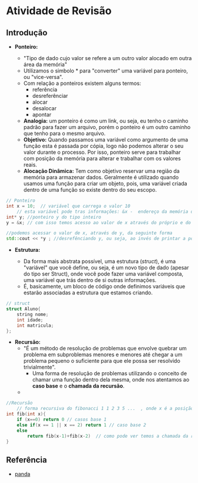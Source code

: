 # Atividade de Revisão

## Introdução


* **Ponteiro:**

    - "Tipo de dado cujo valor se refere a um outro valor alocado em outra área da memória"
    - Utilizamos o simbolo * para "converter" uma variável para ponteiro, ou "vice-versa".
    - Com relação a ponteiros existem alguns termos:
        - referência
        - desreferênciar
        - alocar
        - desalocar
        - apontar        
    - **Analogia:** um ponteiro é como um link, ou seja, eu tenho o caminho padrão para fazer um arquivo, porém o ponteiro é um outro caminho que tenho para o mesmo arquivo.
    - **Objetivo:**
Quando passamos uma variável como argumento de uma função esta é passada por cópia, logo não podemos alterar o seu valor durante o processo. Por isso, ponteiro serve para trabalhar com posição da memória para alterar e trabalhar com os valores reais.
    - **Alocação Dinâmica:** Tem como objetivo reservar uma região da memória para armazenar dados. Geralmente é utilizado quando usamos uma função para criar um objeto, pois, uma variável criada dentro de uma função so existe dentro do seu escopo.
    
~~~c++
// Ponteiro
int x = 10;  // variável que carrega o valor 10
    // esta variável pode tras informações: &x -  endereço da memória de x
int* y; //ponteiro y do tipo inteiro
y = &x; // com isso temos acesso ao valor de x através do próprio e do y. 

//podemos acessar o valor de x, através de y, da seguinte forma 
std::cout << *y ; //desrefênciando y, ou seja, ao invés de printar a posição na memória, temos o valor que essa posição carrega. 
~~~

* **Estrutura:**

    - Da forma mais abstrata possível, uma estrutura (*struct*), é uma "variável" que você define, ou seja, é um novo tipo de dado (apesar do tipo ser Struct), onde você pode fazer uma variável composta, uma variável que trás dentro de si outras informações.
    - É, basicamente, um bloco de código onde definimos variáveis que estarão associadas a estrutura que estamos criando.

~~~c++
// struct
struct Aluno{
    string nome;
    int idade;
    int matricula;
};
~~~
* **Recursão:**
	- "É um método de resolução de problemas que envolve quebrar um problema em subproblemas menores e menores até chegar a um problema pequeno o suficiente para que ele possa ser resolvido trivialmente".
    	- Uma forma de resolução de problemas utilizando o conceito de chamar uma função dentro dela mesma, onde nos atentamos ao **caso base** e o **chamada da recursão**.
    -   
~~~c++
//Recursão
    // forma recursiva do fibonacci 1 1 2 3 5 ...  , onde x é a posição na sequencia
int fib(int x){
    if (x==0) return 0 // casos base 1
    else if(x == 1 || x == 2) return 1 // caso base 2
    else
        return fib(x-1)+fib(x-2)  // como pode ver temos a chamada da recursão e o(s) caso(s) base
}
~~~



## Referência
 - [ panda ](https://panda.ime.usp.br/pensepy/static/pensepy/12-Recursao/recursionsimple-ptbr.html)

